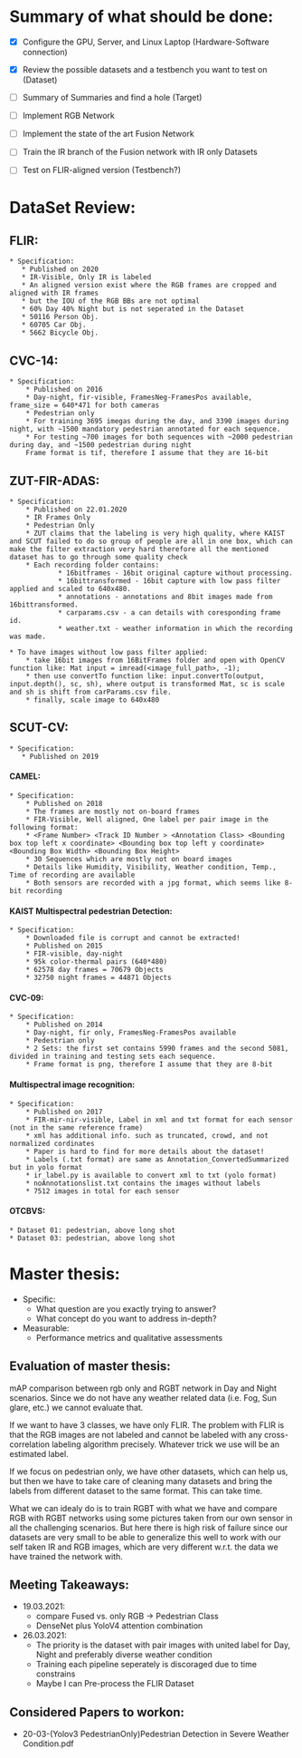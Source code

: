 Summary of what should be done:
===================================
- [x] Configure the GPU, Server, and Linux Laptop (Hardware-Software connection)
- [x] Review the possible datasets and a testbench you want to test on (Dataset)
- [ ] Summary of Summaries and find a hole (Target)
- [ ] Implement RGB Network
- [ ] Implement the state of the art Fusion Network
- [ ] Train the IR branch of the Fusion network with IR only Datasets
- [ ] Test on FLIR-aligned version (Testbench?)


DataSet Review:
===================================

## FLIR:
    * Specification:
       * Published on 2020
       * IR-Visible, Only IR is labeled
       * An aligned version exist where the RGB frames are cropped and aligned with IR frames
       * but the IOU of the RGB BBs are not optimal
       * 60% Day 40% Night but is not seperated in the Dataset
       * 50116 Person Obj.
       * 60705 Car Obj.
       * 5662 Bicycle Obj.

## CVC-14:
    * Specification:
        * Published on 2016
        * Day-night, fir-visible, FramesNeg-FramesPos available, frame_size = 640*471 for both cameras
        * Pedestrian only
        * For training 3695 imegas during the day, and 3390 images during night, with ~1500 mandatory pedestrian annotated for each sequence.
        * For testing ~700 images for both sequences with ~2000 pedestrian during day, and ~1500 pedestrian during night
        Frame format is tif, therefore I assume that they are 16-bit

## ZUT-FIR-ADAS:
    * Specification:
        * Published on 22.01.2020
        * IR Frames Only
        * Pedestrian Only
        * ZUT claims that the labeling is very high quality, where KAIST and SCUT failed to do so group of people are all in one box, which can make the filter extraction very hard therefore all the mentioned dataset has to go through some quality check
        * Each recording folder contains:
                * 16bitframes - 16bit original capture without processing.
                * 16bittransformed - 16bit capture with low pass filter applied and scaled to 640x480.
                * annotations - annotations and 8bit images made from 16bittransformed.
                * carparams.csv - a can details with coresponding frame id.
                * weather.txt - weather information in which the recording was made.
 
    * To have images without low pass filter applied:
        * take 16bit images from 16BitFrames folder and open with OpenCV function like: Mat input = imread(<image_full_path>, -1);
        * then use convertTo function like: input.convertTo(output, input.depth(), sc, sh), where output is transformed Mat, sc is scale and sh is shift from carParams.csv file.
        * finally, scale image to 640x480

## SCUT-CV:
    * Specification:
       * Published on 2019

#### CAMEL:
    * Specification:
        * Published on 2018
        * The frames are mostly not on-board frames
        * FIR-Visible, Well aligned, One label per pair image in the following format:
        * <Frame Number> <Track ID Number > <Annotation Class> <Bounding box top left x coordinate> <Bounding box top left y coordinate> <Bounding Box Width> <Bounding Box Height>
        * 30 Sequences which are mostly not on board images
        * Details like Humidity, Visibility, Weather condition, Temp., Time of recording are available
        * Both sensors are recorded with a jpg format, which seems like 8-bit recording

#### KAIST Multispectral pedestrian Detection:
    * Specification:
        * Downloaded file is corrupt and cannot be extracted!   
        * Published on 2015 
        * FIR-visible, day-night
        * 95k color-thermal pairs (640*480)
        * 62578 day frames = 70679 Objects
        * 32750 night frames = 44871 Objects

#### CVC-09:
    * Specification:
        * Published on 2014
        * Day-night, fir only, FramesNeg-FramesPos available
        * Pedestrian only
        * 2 Sets: the first set contains 5990 frames and the second 5081, divided in training and testing sets each sequence.
        * Frame format is png, therefore I assume that they are 8-bit

#### Multispectral image recognition:
    * Specification:
        * Published on 2017
        * FIR-mir-nir-visible, Label in xml and txt format for each sensor (not in the same reference frame)
        * xml has additional info. such as truncated, crowd, and not normalized cordinates
        * Paper is hard to find for more details about the dataset!
        * Labels (.txt format) are same as Annotation_ConvertedSummarized but in yolo format
        * ir_label.py is available to convert xml to txt (yolo format)
        * noAnnotationslist.txt contains the images without labels
        * 7512 images in total for each sensor

#### OTCBVS:
    * Dataset 01: pedestrian, above long shot
    * Dataset 03: pedestrian, above long shot


Master thesis:
===================================
* Specific:
    * What question are you exactly trying to answer?
    * What concept do you want to address in-depth?
* Measurable:
    * Performance metrics and qualitative assessments

## Evaluation of master thesis:
mAP comparison between rgb only and RGBT network in Day and Night scenarios.
Since we do not have any weather related data (i.e. Fog, Sun glare, etc.) we cannot evaluate that.

If we want to have 3 classes, we have only FLIR.
The problem with FLIR is that the RGB images are not labeled and cannot be labeled with any
cross-correlation labeling algorithm precisely. Whatever trick we use will be an estimated label.

If we focus on pedestrian only, we have other datasets, which can help us, but then we have to
take care of cleaning many datasets and bring the labels from different dataset to the same format.
This can take time.

What we can idealy do is to train RGBT with what we have and compare RGB with RGBT networks
using some pictures taken from our own sensor in all the challenging scenarios.
But here there is high risk of failure since our datasets are very small to be able to generalize
this well to work with our self taken IR and RGB images, which are very different w.r.t. the data
we have trained the network with.

## Meeting Takeaways:
* 19.03.2021:
    * compare Fused vs. only RGB -> Pedestrian Class
    * DenseNet plus YoloV4 attention combination
* 26.03.2021:
    * The priority is the dataset with pair images with united label for Day, Night and preferably diverse weather condition
    * Training each pipeline seperately is discoraged due to time constrains
    * Maybe I can Pre-process the FLIR Dataset

## Considered Papers to workon:
* 20-03-(Yolov3 PedestrianOnly)Pedestrian Detection in Severe Weather Condition.pdf
